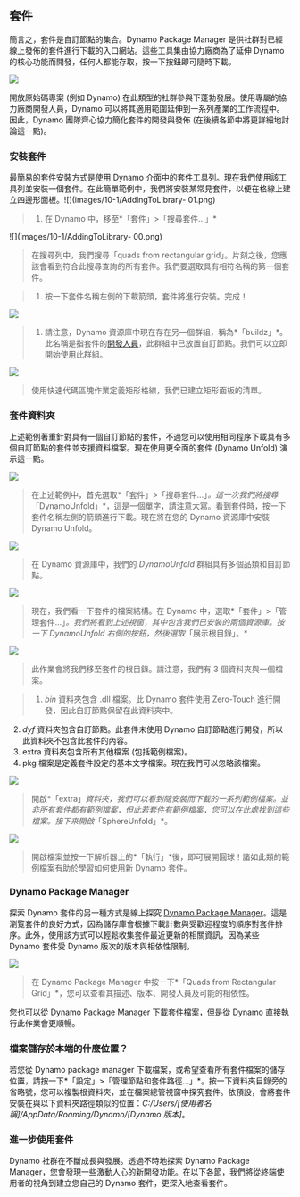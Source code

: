

## 套件

簡言之，套件是自訂節點的集合。Dynamo Package Manager 是供社群對已經線上發佈的套件進行下載的入口網站。這些工具集由協力廠商為了延伸 Dynamo 的核心功能而開發，任何人都能存取，按一下按鈕即可隨時下載。

![](images/10-1/dpm.png)

開放原始碼專案 (例如 Dynamo) 在此類型的社群參與下蓬勃發展。使用專屬的協力廠商開發人員，Dynamo 可以將其適用範圍延伸到一系列產業的工作流程中。因此，Dynamo 團隊齊心協力簡化套件的開發與發佈 (在後續各節中將更詳細地討論這一點)。

### 安裝套件

最簡易的套件安裝方式是使用 Dynamo 介面中的套件工具列。現在我們使用該工具列並安裝一個套件。在此簡單範例中，我們將安裝某常見套件，以便在格線上建立四邊形面板。![](images/10-1/AddingToLibrary- 01.png)

> 1. 在 Dynamo 中，移至*「套件」>「搜尋套件...」*

![](images/10-1/AddingToLibrary- 00.png)

> 在搜尋列中，我們搜尋「quads from rectangular grid」。片刻之後，您應該會看到符合此搜尋查詢的所有套件。我們要選取具有相符名稱的第一個套件。

> 1. 按一下套件名稱左側的下載箭頭，套件將進行安裝。完成！

![](images/10-1/buildz.png)

> 1. 請注意，Dynamo 資源庫中現在存在另一個群組，稱為*「buildz」*。此名稱是指套件的[開發人員](http://buildz.blogspot.com/)，此群組中已放置自訂節點。我們可以立即開始使用此群組。

![](images/10-1/example.png)

> 使用快速代碼區塊作業定義矩形格線，我們已建立矩形面板的清單。

### 套件資料夾

上述範例著重針對具有一個自訂節點的套件，不過您可以使用相同程序下載具有多個自訂節點的套件並支援資料檔案。現在使用更全面的套件 (Dynamo Unfold) 演示這一點。

![](images/10-1/unfold.png)

> 在上述範例中，首先選取*「套件」>「搜尋套件...」*。這一次我們將搜尋*「DynamoUnfold」*，這是一個單字，請注意大寫。看到套件時，按一下套件名稱左側的箭頭進行下載。現在將在您的 Dynamo 資源庫中安裝 Dynamo Unfold。

![](images/10-1/unfoldLibrary.png)

> 在 Dynamo 資源庫中，我們的 *DynamoUnfold* 群組具有多個品類和自訂節點。

![](images/10-1/manage.png)

> 現在，我們看一下套件的檔案結構。在 Dynamo 中，選取*「套件」>「管理套件...」*。我們將看到上述視窗，其中包含我們已安裝的兩個資源庫。按一下 *DynamoUnfold* 右側的按鈕，然後選取*「展示根目錄」。*

![](images/10-1/rd1.png)

> 此作業會將我們移至套件的根目錄。請注意，我們有 3 個資料夾與一個檔案。

> 1. *bin* 資料夾包含 .dll 檔案。此 Dynamo 套件使用 Zero-Touch 進行開發，因此自訂節點保留在此資料夾中。
2. *dyf* 資料夾包含自訂節點。此套件未使用 Dynamo 自訂節點進行開發，所以此資料夾不包含此套件的內容。
3. extra 資料夾包含所有其他檔案 (包括範例檔案)。
4. pkg 檔案是定義套件設定的基本文字檔案。現在我們可以忽略該檔案。

![](images/10-1/rd2.png)

> 開啟*「extra」*資料夾，我們可以看到隨安裝而下載的一系列範例檔案。並非所有套件都有範例檔案，但此若套件有範例檔案，您可以在此處找到這些檔案。接下來開啟*「SphereUnfold」*。

![](images/10-1/sphereUnfold.png)

> 開啟檔案並按一下解析器上的*「執行」*後，即可展開圓球！諸如此類的範例檔案有助於學習如何使用新 Dynamo 套件。

### Dynamo Package Manager

探索 Dynamo 套件的另一種方式是線上探究 [Dynamo Package Manager](http://dynamopackages.com/)。這是瀏覽套件的良好方式，因為儲存庫會根據下載計數與受歡迎程度的順序對套件排序。此外，使用該方式可以輕鬆收集套件最近更新的相關資訊，因為某些 Dynamo 套件受 Dynamo 版次的版本與相依性限制。

![](images/10-1/dpm2.png)

> 在 Dynamo Package Manager 中按一下*「Quads from Rectangular Grid」*，您可以查看其描述、版本、開發人員及可能的相依性。

您也可以從 Dynamo Package Manager 下載套件檔案，但是從 Dynamo 直接執行此作業會更順暢。

### 檔案儲存於本端的什麼位置？

若您從 Dynamo package manager 下載檔案，或希望查看所有套件檔案的儲存位置，請按一下*「設定」>「管理節點和套件路徑...」*。按一下資料夾目錄旁的省略號，您可以複製根資料夾，並在檔案總管視窗中探究套件。依預設，會將套件安裝在與以下資料夾路徑類似的位置：*C:/Users/[使用者名稱]/AppData/Roaming/Dynamo/[Dynamo 版本]*。

### 進一步使用套件

Dynamo 社群在不斷成長與發展。透過不時地探索 Dynamo Package Manager，您會發現一些激動人心的新開發功能。在以下各節，我們將從終端使用者的視角到建立您自己的 Dynamo 套件，更深入地查看套件。

